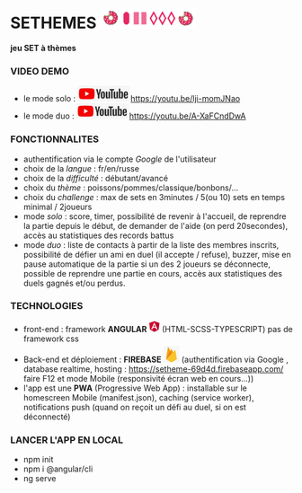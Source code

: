 # SETHEMES ![](titre.png) #
**jeu SET à thèmes**

### VIDEO DEMO ###
- le mode solo : ![](youtube.png)https://youtu.be/lji-momJNao
- le mode duo : ![](youtube.png)https://youtu.be/A-XaFCndDwA

### FONCTIONNALITES ###
- authentification via le compte *Google* de l'utilisateur
- choix de la *langue* : fr/en/russe
- choix de la *difficulté* : débutant/avancé
- choix du *thème* : poissons/pommes/classique/bonbons/...
- choix du *challenge* : max de sets en 3minutes / 5(ou 10) sets en temps minimal / 2joueurs
- mode *solo* : score, timer, possibilité de revenir à l'accueil, de reprendre la partie depuis le début, de demander de l'aide (on perd 20secondes), accès au statistiques des records battus
- mode *duo* : liste de contacts à partir de la liste des membres inscrits, possibilité de défier un ami en duel (il accepte / refuse), buzzer, mise en pause automatique de la partie si un des 2 joueurs se déconnecte, possible de reprendre une partie en cours, accès aux statistiques des duels gagnés et/ou perdus.

### TECHNOLOGIES ###
- front-end : framework **ANGULAR** ![](angular.png) (HTML-SCSS-TYPESCRIPT) pas de framework css
- Back-end et déploiement : **FIREBASE** ![](firebase.png)  (authentification via Google , database realtime, hosting : https://setheme-69d4d.firebaseapp.com/ faire F12 et mode Mobile (responsivité écran web en cours...))
- l'app est une **PWA** (Progressive Web App) : installable sur le homescreen Mobile (manifest.json), caching (service worker), notifications push (quand on reçoit un défi au duel, si on est déconnecté)

### LANCER L'APP EN LOCAL ###
- npm init
- npm i @angular/cli
- ng serve
